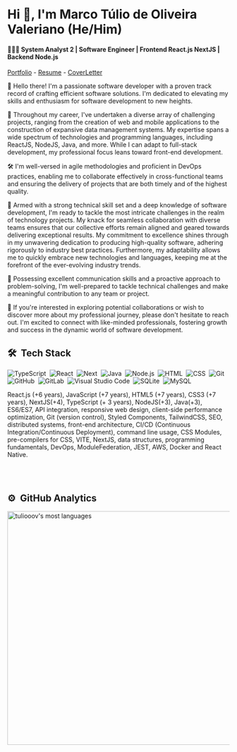 # Hi 👋, I'm Marco Túlio de Oliveira Valeriano (He/Him)
#### 👨🏻‍💻 System Analyst 2 | Software Engineer | Frontend React.js NextJS | Backend Node.js

[Portfolio](https://tuliooov.github.io/my-portfolio/) - [Resume](https://drive.google.com/file/d/1PGWRP5AwynKhKLBUEb_S_21g1kr8h_oi/view) - [CoverLetter](https://drive.google.com/file/d/1PGWRP5AwynKhKLBUEb_S_21g1kr8h_oi/view)





👋 Hello there! I'm a passionate software developer with a proven track record of crafting efficient software solutions. I'm dedicated to elevating my skills and enthusiasm for software development to new heights.

🚀 Throughout my career, I've undertaken a diverse array of challenging projects, ranging from the creation of web and mobile applications to the construction of expansive data management systems. My expertise spans a wide spectrum of technologies and programming languages, including ReactJS, NodeJS, Java, and more. While I can adapt to full-stack development, my professional focus leans toward front-end development.

🛠️ I'm well-versed in agile methodologies and proficient in DevOps practices, enabling me to collaborate effectively in cross-functional teams and ensuring the delivery of projects that are both timely and of the highest quality.

🔮 Armed with a strong technical skill set and a deep knowledge of software development, I'm ready to tackle the most intricate challenges in the realm of technology projects. My knack for seamless collaboration with diverse teams ensures that our collective efforts remain aligned and geared towards delivering exceptional results. My commitment to excellence shines through in my unwavering dedication to producing high-quality software, adhering rigorously to industry best practices. Furthermore, my adaptability allows me to quickly embrace new technologies and languages, keeping me at the forefront of the ever-evolving industry trends.

💬 Possessing excellent communication skills and a proactive approach to problem-solving, I'm well-prepared to tackle technical challenges and make a meaningful contribution to any team or project.

🤝 If you're interested in exploring potential collaborations or wish to discover more about my professional journey, please don't hesitate to reach out. I'm excited to connect with like-minded professionals, fostering growth and success in the dynamic world of software development.


## 🛠 &nbsp;Tech Stack

![TypeScript](https://img.shields.io/badge/-TypeScript-05122A?style=flat&logo=typescript)&nbsp;
![React](https://img.shields.io/badge/-React-05122A?style=flat&logo=react)&nbsp;
![Next](https://img.shields.io/badge/-Next-05122A?style=flat&logo=next)&nbsp;
![Java](https://img.shields.io/badge/-Java-05122A?style=flat&logo=java)&nbsp;
![Node.js](https://img.shields.io/badge/-Node.js-05122A?style=flat&logo=node.js)&nbsp;
![HTML](https://img.shields.io/badge/-HTML-05122A?style=flat&logo=HTML5)&nbsp;
![CSS](https://img.shields.io/badge/-CSS-05122A?style=flat&logo=CSS3&logoColor=1572B6)&nbsp;
![Git](https://img.shields.io/badge/-Git-05122A?style=flat&logo=git)&nbsp;
![GitHub](https://img.shields.io/badge/-GitHub-05122A?style=flat&logo=github)&nbsp;
![GitLab](https://img.shields.io/badge/-GitLab-05122A?style=flat&logo=gitlab)&nbsp;
![Visual Studio Code](https://img.shields.io/badge/-Visual%20Studio%20Code-05122A?style=flat&logo=visual-studio-code&logoColor=007ACC)&nbsp;
![SQLite](https://img.shields.io/badge/-SQLite-05122A?style=flat&logo=sqlite)&nbsp;
![MySQL](https://img.shields.io/badge/-MySQL-05122A?style=flat&logo=mysql)&nbsp;

React.js (+6 years), JavaScript (+7 years), HTML5 (+7 years), CSS3 (+7 years), NextJS(+4), TypeScript (+ 3 years), NodeJS(+3), Java(+3), ES6/ES7, API integration, responsive web design, client-side performance optimization, Git (version control), Styled Components, TailwindCSS, SEO, distributed systems, front-end architecture, CI/CD (Continuous Integration/Continuous Deployment), command line usage, CSS Modules, pre-compilers for CSS, VITE, NextJS, data structures, programming fundamentals, DevOps, ModuleFederation, JEST, AWS, Docker and React Native.

<br><br>

## ⚙️ &nbsp;GitHub Analytics

<p align="left">
<!-- <img width="530em" src="https://github-readme-stats.vercel.app/api?username=tuliooov&show_icons=true&theme=vision-friendly-dark" alt="tuliooov's stats"/> -->
<img width="530em" src="https://github-readme-stats.vercel.app/api/top-langs/?username=tuliooov&layout=compact&theme=vision-friendly-dark" alt="tuliooov's most languages"/>
</p>

<br><br>
